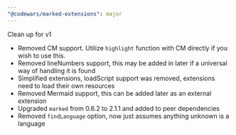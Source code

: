 ```yaml
---
"@codewars/marked-extensions": major
---
```


Clean up for v1

- Removed CM support. Utilize `highlight` function with CM directly if you wish to use this.
- Removed lineNumbers support, this may be added in later if a universal way of handling it is found
- Simplified extensions, loadScript support was removed, extensions need to load their own resources
- Removed Mermaid support, this can be added later as an external extension
- Upgraded `marked` from 0.6.2 to 2.1.1 and added to peer dependencies
- Removed `findLanguage` option, now just assumes anything unknown is a language
